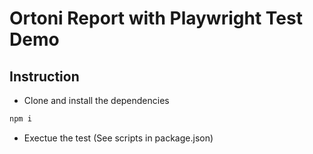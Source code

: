 # Ortoni Report with Playwright Test Demo

## Instruction

- Clone and install the dependencies

```bash
npm i
```

- Exectue the test (See scripts in package.json)
